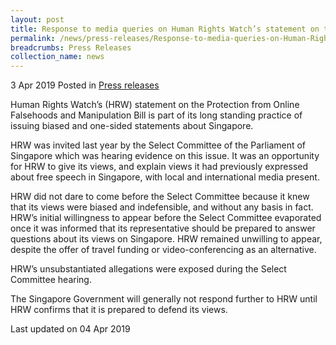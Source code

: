 ```yaml
---
layout: post
title: Response to media queries on Human Rights Watch’s statement on the Protection from Online Falsehoods and Manipulation Bill
permalink: /news/press-releases/Response-to-media-queries-on-Human-Rights-Watch-statement-on-the-Protection-from-Online-Falsehoods-and-Manipulation-Bill
breadcrumbs: Press Releases
collection_name: news
---
```


3 Apr 2019 Posted in [Press releases](/news/press-releases)

Human Rights Watch’s (HRW) statement on the Protection from Online Falsehoods and Manipulation Bill is part of its long standing practice of issuing biased and one-sided statements about Singapore.

 

HRW was invited last year by the Select Committee of the Parliament of Singapore which was hearing evidence on this issue. It was an opportunity for HRW to give its views, and explain views it had previously expressed about free speech in Singapore, with local and international media present.

 

HRW did not dare to come before the Select Committee because it knew that its views were biased and indefensible, and without any basis in fact. HRW’s initial willingness to appear before the Select Committee evaporated once it was informed that its representative should be prepared to answer questions about its views on Singapore. HRW remained unwilling to appear, despite the offer of travel funding or video-conferencing as an alternative.

 

HRW’s unsubstantiated allegations were exposed during the Select Committee hearing. 

 

The Singapore Government will generally not respond further to HRW until HRW confirms that it is prepared to defend its views. 

<p class="right-side-updated">Last updated on 04 Apr 2019</p>
